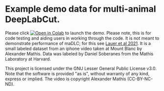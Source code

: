 # Example demo data for multi-animal DeepLabCut. 

Please click [![Open in Colab](https://colab.research.google.com/assets/colab-badge.svg)](https://colab.research.google.com/github/DeepLabCut/DeepLabCut_maDLC_DemoData/COLAB_DEMO.ipynb) to launch the demo. Please note, this is for code testing and aiding users in working through the code. It is not meant to demonstrate performance of maDLC; for this see [Lauer et al 2021](https://www.biorxiv.org/content/10.1101/2021.04.30.442096v1). It is a small labeled dataset from an iphone video taken at Mount Blanc by Alexander Mathis. Data was labeled by Daniel Soberanes from the Mathis Laboratory at Harvard. 

This project is licensed under the GNU Lesser General Public License v3.0. Note that the software is provided "as is", without warranty of any kind, express or implied. The video is copyright Alexander Mathis (CC-BY-NC-ND).
